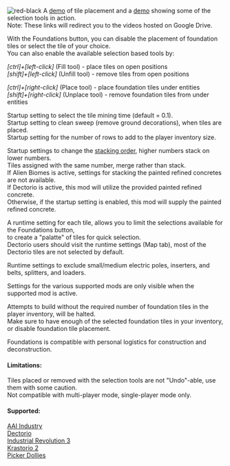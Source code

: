 ![red-black](/graphics/screenshots/red-back.png)
A [demo](https://drive.google.com/file/d/19IW1BqMI3D-ZT9L8otzVgFEscUW8Nnev/view?usp=drive_link) of tile placement and a [demo](https://drive.google.com/file/d/1-Q80DSgyIuHM7wrxrbzyDSqme0gMSsAz/view?usp=drive_link) showing some of the selection tools in action.  
Note: These links will redirect you to the videos hosted on Google Drive.

With the Foundations button, you can disable the placement of foundation tiles or select the tile of your choice.  
You can also enable the available selection based tools by:  

*[ctrl]+[left-click]* (Fill tool) - place tiles on open positions  
*[shift]+[left-click]* (Unfill tool) - remove tiles from open positions  

*[ctrl]+[right-click]* (Place tool) - place foundation tiles under entities  
*[shift]+[right-click]* (Unplace tool) - remove foundation tiles from under entities  

Startup setting to select the tile mining time (default = 0.1).  
Startup setting to clean sweep (remove ground decorations), when tiles are placed.  
Startup setting for the number of rows to add to the player inventory size.

Startup settings to change the [stacking order](https://mods.factorio.com/mod/Foundations/faq), higher numbers stack on lower numbers.  
Tiles assigned with the same number, merge rather than stack.  
If Alien Biomes is active, settings for stacking the painted refined concretes are not available.  
If Dectorio is active, this mod will utilize the provided painted refined concrete.  
Otherwise, if the startup setting is enabled, this mod will supply the painted refined concrete.  

A runtime setting for each tile, allows you to limit the selections available for the Foundations button,  
to create a "palatte" of tiles for quick selection.  
Dectorio users should visit the runtime settings (Map tab), most of the Dectorio tiles are not selected by default.  

Runtime settings to exclude small/medium electric poles, inserters, and belts, splitters, and loaders.  

Settings for the various supported mods are only visible when the supported mod is active.  

Attempts to build without the required number of foundation tiles in the player inventory, will be halted.  
Make sure to have enough of the selected foundation tiles in your inventory, or disable foundation tile placement.  

Foundations is compatible with personal logistics for construction and deconstruction.  

#### Limitations:  
Tiles placed or removed with the selection tools are not "Undo"-able, use them with some caution.  
Not compatible with multi-player mode, single-player mode only.  

#### Supported:
[AAI Industry](https://mods.factorio.com/mod/aai-industry)  
[Dectorio](https://mods.factorio.com/mod/Dectorio)  
[Industrial Revolution 3](https://mods.factorio.com/mod/IndustrialRevolution3)  
[Krastorio 2](https://mods.factorio.com/mod/Krastorio2)  
[Picker Dollies](https://mods.factorio.com/mod/PickerDollies)  
